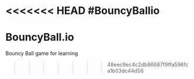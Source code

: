 <<<<<<< HEAD
#BouncyBallio
=======
# BouncyBall.io
Bouncy Ball game for learning 
>>>>>>> 48eec9ec4c2db86687f9ffa596fca1b03dc44d56
